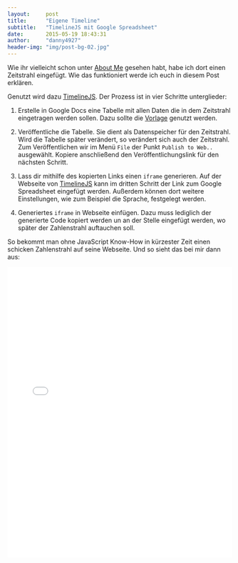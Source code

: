 ```yaml
---
layout: 	post
title:  	"Eigene Timeline"
subtitle:   "TimelineJS mit Google Spreadsheet"
date:   	2015-05-19 18:43:31
author:     "danny4927"
header-img: "img/post-bg-02.jpg"
---
```


Wie ihr vielleicht schon unter [About Me](../../../../../../about) gesehen habt, habe ich dort einen Zeitstrahl eingefügt. Wie das funktioniert werde ich euch in diesem Post erklären. 


Genutzt wird dazu [TimelineJS](http://timeline.knightlab.com/). Der Prozess ist in vier Schritte unterglieder:


1. Erstelle in Google Docs eine Tabelle mit allen Daten die in dem Zeitstrahl eingetragen werden sollen. 
Dazu sollte die [Vorlage](https://drive.google.com/previewtemplate?id=0AppSVxABhnltdEhzQjQ4MlpOaldjTmZLclQxQWFTOUE&mode=public) genutzt werden.

2. Veröffentliche die Tabelle. Sie dient als Datenspeicher für den Zeitstrahl. Wird die Tabelle später verändert, so 
verändert sich auch der Zeitstrahl. Zum Veröffentlichen wir im Menü `File` der Punkt `Publish to Web..` ausgewählt. 
Kopiere anschließend den Veröffentlichungslink für den nächsten Schritt.

3. Lass dir mithilfe des kopierten Links einen `iframe` generieren. Auf der Webseite von 
[TimelineJS](http://timeline.knightlab.com/) kann im dritten Schritt der Link zum Google Spreadsheet eingefügt werden. 
Außerdem können dort weitere Einstellungen, wie zum Beispiel die Sprache, festgelegt werden.

4. Generiertes `iframe` in Webseite einfügen. Dazu muss lediglich der generierte Code kopiert werden un an der Stelle 
eingefügt werden, wo später der Zahlenstrahl auftauchen soll. 

So bekommt man ohne JavaScript Know-How in kürzester Zeit einen schicken Zahlenstrahl auf seine Webseite. Und so sieht das bei mir dann aus:

<iframe src='//cdn.knightlab.com/libs/timeline/latest/embed/index.html?source=0AikQUO1MvdBodFVMdHVhSE1oaWY0N3JCVThjeW5FbGc&font=Bevan-PotanoSans&maptype=osm&lang=de&start_at_end=true&height=650' width='100%' height='650' frameborder='0'></iframe>
